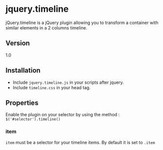 jquery.timeline
===============

jQuery.timeline is a jQuery plugin allowing you to transform a container with similar elements in a 2 columns timeline.

## Version
1.0

## Installation
* Include `jquery.timeline.js` in your scripts after jquery.
* Include `timeline.css` in your head tag.

## Properties
Enable the plugin on your selector by using the method :
`$('#selector').timeline()`


### item
`item` must be a selector for your timeline items. By default it is set to `.item`

